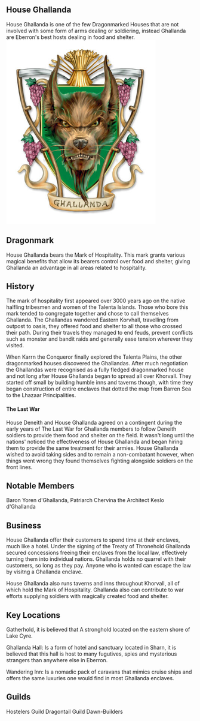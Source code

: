 ## House Ghallanda
House Ghallanda is one of the few Dragonmarked Houses that are not involved with some form of arms dealing or soldiering, instead Ghallanda are Eberron's best hosts dealing in food and shelter.
![](./ghallanda-coa.jpg)

## Dragonmark
House Ghallanda bears the Mark of Hospitality. This mark grants various magical benefits that allow its bearers control over food and shelter, giving Ghallanda an advantage in all areas related to hospitality.

## History
The mark of hospitality first appeared over 3000 years ago on the native halfling tribesmen and women of the Talenta Islands. Those who bore this mark tended to congregate together and chose to call themselves Ghallanda. The Ghallandas wandered Eastern Korvhall, travelling from outpost to oasis, they offered food and shelter to all those who crossed their path. During their travels they managed to end feuds, prevent conflicts such as monster and bandit raids and generally ease tension wherever they visited.

When Karrn the Conqueror finally explored the Talenta Plains, the other dragonmarked houses discovered the Ghallandas. After much negotiation the Ghallandas were recognised as a fully fledged dragonmarked house and not long after House Ghallanda began to spread all over Khorvall. They started off small by building humble inns and taverns though, with time they began construction of entire enclaves that dotted the map from Barren Sea to the Lhazaar Principalities.

#### The Last War
House Deneith and House Ghallanda agreed on a contingent during the early years of The Last War for Ghallanda members to follow Deneith soldiers to provide them food and shelter on the field. It wasn't long until the nations' noticed the effectiveness of House Ghallanda and began hiring them to provide the same treatment for their armies. House Ghallanda wished to avoid taking sides and to remain a non-combatant however, when things went wrong they found themselves fighting alongside soldiers on the front lines.

## Notable Members
Baron Yoren d'Ghallanda, Patriarch
Chervina the Architect
Keslo d'Ghallanda

## Business
House Ghallanda offer their customers to spend time at their enclaves, much like a hotel. Under the signing of the Treaty of Thronehold Ghallanda secured concessions freeing their enclaves from the local law, effectively turning them into individual nations. Ghallanda holds no quarrel with their customers, so long as they pay. Anyone who is wanted can escape the law by visitng a Ghallanda enclave.

House Ghallanda also runs taverns and inns throughout Khorvall, all of which hold the Mark of Hospitality. Ghallanda also can contribute to war efforts supplying soldiers with magically created food and shelter.

## Key Locations
Gatherhold, it is believed that A stronghold located on the eastern shore of Lake Cyre.

Ghallanda Hall: Is a form of hotel and sanctuary located in Sharn, it is believed that this hall is host to many fugutives, spies and mysterious strangers than anywhere else in Eberron.

Wandering Inn: Is a nomadic pack of caravans that mimics cruise ships and offers the same luxuries one would find in most Ghallanda enclaves.

## Guilds
Hostelers Guild
Dragontail Guild
Dawn-Builders
